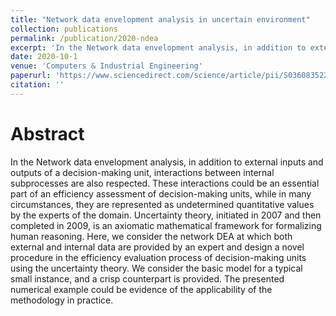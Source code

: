 ```yaml
---
title: "Network data envelopment analysis in uncertain environment"
collection: publications
permalink: /publication/2020-ndea
excerpt: 'In the Network data envelopment analysis, in addition to external inputs and outputs of a decision-making unit, interactions between internal subprocesses are also respected.'
date: 2020-10-1
venue: 'Computers & Industrial Engineering'
paperurl: 'https://www.sciencedirect.com/science/article/pii/S0360835220303910'
citation: ''
---
```

Abstract
======
  In the Network data envelopment analysis, in addition to external inputs and outputs of a decision-making unit, interactions between internal subprocesses are also respected. These interactions could be an essential part of an efficiency assessment of decision-making units, while in many circumstances, they are represented as undetermined quantitative values by the experts of the domain. Uncertainty theory, initiated in 2007 and then completed in 2009, is an axiomatic mathematical framework for formalizing human reasoning. Here, we consider the network DEA at which both external and internal data are provided by an expert and design a novel procedure in the efficiency evaluation process of decision-making units using the uncertainty theory. We consider the basic model for a typical small instance, and a crisp counterpart is provided. The presented numerical example could be evidence of the applicability of the methodology in practice.

